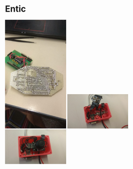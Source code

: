 # Entic

<img src="DCIM/img3.jpeg" height="50%" width="40%">
<img src="DCIM/img1.jpeg" height="30%" width="40%">
<img src="DCIM/img2.jpeg" height="30%" width="40%">
